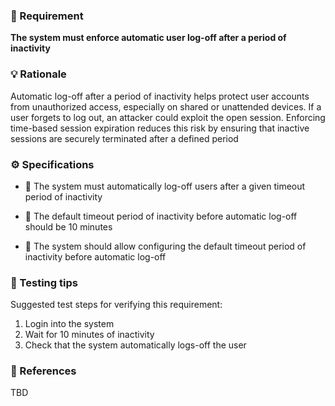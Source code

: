 ### 📌 Requirement
**The system must enforce automatic user log-off after a period of inactivity**


### 💡 Rationale 
Automatic log-off after a period of inactivity helps protect user accounts from unauthorized access, especially on shared or unattended devices. If a user forgets to log out, an attacker could exploit the open session. Enforcing time-based session expiration reduces this risk by ensuring that inactive sessions are securely terminated after a defined period


### ⚙️ Specifications 

- 📘 The system must automatically log-off users after a given timeout period of inactivity

- 📘 The default timeout period of inactivity before automatic log-off should be 10 minutes

- 📘 The system should allow configuring the default timeout period of inactivity before automatic log-off


### 🧪 Testing tips 
Suggested test steps for verifying this requirement:
1. Login into the system
2. Wait for 10 minutes of inactivity
3. Check that the system automatically logs-off the user 


### 🔗 References 
TBD
